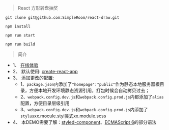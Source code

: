 >  React 方形转盘抽奖
<p><code>git clone git@github.com:SimpleRoom/react-draw.git</code></p>
<p><code>npm install</code></p>
<p><code>npm run start</code></p>
<p><code>npm run build</code></p>

>  简介
+ 1、 [在线体验](https://wjf444128852.github.io/demo/react/draw)
+ 2、 默认使用: [create-react-app](https://github.com/facebook/create-react-app)
+ 3、 添加更改的配置:
  + 1、<code>package.json</code>内添加了<code>"homepage":"public"</code>作为静态本地服务器根目录，方便本地开发环境静态资源引用，打包时候会自动拷贝过去；
  + 2、<code>webpack.config.dev.js</code>和<code>webpack.config.prod.js</code>内都添加了<code>alias</code>配置，方便目录层级引用
  + 3、<code>webpack.config.dev.js</code>和<code>webpack.config.prod.js</code>内添加了<code>stylus</code>xx.mocule.styl类式xx.module.scss
+ 4、 本DEMO需要了解：[styled-component](https://github.com/styled-components/styled-components)、[ECMAScript 6](http://es6.ruanyifeng.com/)的部分语法
